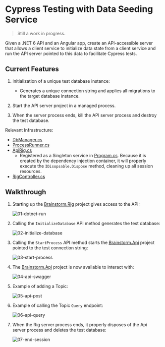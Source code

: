 # Cypress Testing with Data Seeding Service

> Still a work in progress.

Given a .NET 6 API and an Angular app, create an API-accessible server that allows a client service to initialize data state from a client service and run the API server pointed to this data to facilitate Cypress tests.

## Current Features

1. Initialization of a unique test database instance:
    * Generates a unique connection string and applies all migrations to the target database instance.

2. Start the API server project in a managed process.

3. When the server process ends, kill the API server process and destroy the test database.

Relevant Infrastructure:

* [DbManager.cs](./server/Brainstorm.Data/DbManager.cs)
* [ProcessRunner.cs](./server/Brainstorm.Rig/Services/ProcessRunner.cs)
* [ApiRig.cs](./server/Brainstorm.Rig/Services/ApiRig.cs)
    * Registered as a Singleton service in [Program.cs](./server/Brainstorm.Rig/Program.cs#L34). Because it is created by the dependency injection container, it will properly execute the `IDisopsable.Dispose` method, cleaning up all session resources.
* [RigController.cs](./server/Brainstorm.Rig/Controllers/RigController.cs)

## Walkthrough

1. Starting up the [Brainstorm.Rig](./server/Brainstorm.Rig) project gives access to the API:  

    ![01-dotnet-run](https://user-images.githubusercontent.com/14102723/185768597-417e5772-4f65-48f7-8d88-29f79b054ce3.png)

2. Calling the `InitializeDatabase` API method generates the test database:

    ![02-initialize-database](https://user-images.githubusercontent.com/14102723/185768718-94114c04-75d1-44dd-94df-58211a09f2ba.png)

3. Calling the `StartProcess` API method starts the [Brainstorm.Api](./server/Brainstorm.Api) project pointed to the test connection string:

    ![03-start-process](https://user-images.githubusercontent.com/14102723/185768726-bd39b80e-d31e-44a4-aff9-72e467c7ad8e.png)

4. The [Brainstorm.Api](./server/Brainstorm.Api) project is now available to interact with:

    ![04-api-swagger](https://user-images.githubusercontent.com/14102723/185768760-a2a06e10-6155-43ea-865b-7c11d889eca8.png)

5. Example of adding a Topic:

    ![05-api-post](https://user-images.githubusercontent.com/14102723/185768775-c7f986f3-86a0-49c1-a6b6-fc309e9eb086.png)

6. Example of calling the Topic `Query` endpoint:

    ![06-api-query](https://user-images.githubusercontent.com/14102723/185768787-ecd435a3-6f6f-43c2-800a-f7f723eb11ac.png)

7. When the Rig server process ends, it properly disposes of the Api server process and deletes the test database:

    ![07-end-session](https://user-images.githubusercontent.com/14102723/185768797-09ff7527-53a8-4bb4-8c74-fca5d47a969c.png)
